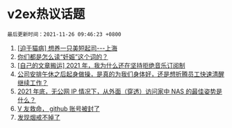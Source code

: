 # v2ex热议话题

`最后更新时间：2021-11-26 09:46:23 +0800`

1. [[迫于猫病] 想养一只美短起司---上海](https://www.v2ex.com/t/817836)
1. [你们都是怎么读“妊娠”这个词的？](https://www.v2ex.com/t/817847)
1. [[自己的文章搬运] 2021 年，我为什么还在坚持拒绝音乐订阅制](https://www.v2ex.com/t/817931)
1. [公司安排午休之后起身做操，是真的为我们身体好，还是想折腾员工快速清醒继续工作？](https://www.v2ex.com/t/817893)
1. [2021 年底，无公网 IP 情况下，从外面（穿透）访问家中 NAS 的最佳姿势是什么？](https://www.v2ex.com/t/817816)
1. [V 友救命， github 账号被封了](https://www.v2ex.com/t/817831)
1. [发现烟戒不掉了](https://www.v2ex.com/t/817870)

